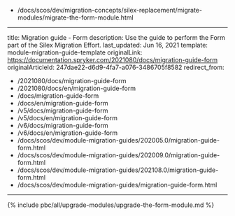   - /docs/scos/dev/migration-concepts/silex-replacement/migrate-modules/migrate-the-form-module.html
---
title: Migration guide - Form
description: Use the guide to perform the Form part of the Silex Migration Effort.
last_updated: Jun 16, 2021
template: module-migration-guide-template
originalLink: https://documentation.spryker.com/2021080/docs/migration-guide-form
originalArticleId: 247dae22-d6d9-4fa7-a076-3486705f8582
redirect_from:
  - /2021080/docs/migration-guide-form
  - /2021080/docs/en/migration-guide-form
  - /docs/migration-guide-form
  - /docs/en/migration-guide-form
  - /v5/docs/migration-guide-form
  - /v5/docs/en/migration-guide-form
  - /v6/docs/migration-guide-form
  - /v6/docs/en/migration-guide-form
  - /docs/scos/dev/module-migration-guides/202005.0/migration-guide-form.html
  - /docs/scos/dev/module-migration-guides/202009.0/migration-guide-form.html
  - /docs/scos/dev/module-migration-guides/202108.0/migration-guide-form.html
  - /docs/scos/dev/module-migration-guides/migration-guide-form.html
---
{% include pbc/all/upgrade-modules/upgrade-the-form-module.md %} <!-- To edit, see /_includes/pbc/all/upgrade-modules/upgrade-the-form-module.md -->
